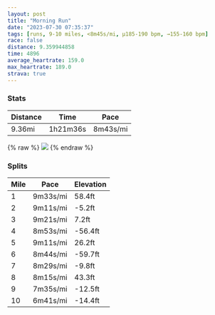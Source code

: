 ```yaml
---
layout: post
title: "Morning Run"
date: "2023-07-30 07:35:37"
tags: [runs, 9-10 miles, <8m45s/mi, μ185-190 bpm, →155-160 bpm]
race: false
distance: 9.359944858
time: 4896
average_heartrate: 159.0
max_heartrate: 189.0
strava: true
---
```


### Stats

| Distance | Time | Pace |
|----------|------|------|
|9.36mi|1h21m36s|8m43s/mi|

{% raw %}
<img src='https://maps.googleapis.com/maps/api/staticmap?maptype=roadmap&path=enc:ybwwFljsbM]QDXFCh@_An@?j@o@y@eBIKa@EyBqAeAGi@k@Ay@gAs@c@e@Q{@]MeAaAWo@oAe@gADgAe@a@Eq@_@cAaAe@GCKgAk@a@c@w@OeAqAcBy@y@cAcA][e@gBu@}@q@m@QKUsC}BqB_AaA}@kAaBe@I[m@mEgBOM_@{@iBgAeAU][g@}@cAe@Uq@_Ak@GKFs@t@sAb@_Bl@[j@GFk@P_@N?F_DiA{EDo@\c@J_@~@u@t@qAb@ErAsDl@kDBcBGo@Qm@Qi@[a@kBw@wDoBcAo@]WaBkC[aBAeALWVK`@qAH_BQ{AYiASi@eCqBaBqB_AqBo@{@sA_AcCcAgA@sCx@yAMw@e@kAiAm@}@w@yBe@g@wAUa@R}Bu@sB]aEcC{AyAs@eAgAkA_BeAgBg@{BeB_AiAw@kDSc@GuAZgD[wBUg@aCqAwGyE{Ak@kFaE{As@g@k@y@g@aBm@uBFiEc@gAVw@v@y@\gAQcBu@qCeC}@iAYO_A{AmAoAi@ImBJ{BMmB_@]CSJMt@?nB`@|@jAlB^`AXlAFdBIr@_@rAqAlBMh@d@nA|@zEZdAT^tAhAvAx@hEdB`@X~@x@pAhDj@h@nA^`DFbAv@\f@Rl@^xAN|AL\fApBd@l@v@j@hCnAnAZdA?nB_@lBaA`BTbB~@vB~Bb@v@x@xB`@f@`Bf@|DGh@J~@h@h@r@lAfCbBdCtD|DbBhDNf@dA|A`B|@xATxFa@jBThAz@Th@NhA@n@Jd@p@v@rEvCpCh@|BnA`C|CfCjEpDvDhAz@f@Fh@Q`@Wz@aAVg@hAoC|@uARo@n@cCDgBGe@Wi@g@g@cA]s@g@wAi@_B_A{@q@uAkBQc@K}@B_Ab@oB^o@HsCQi@cAeB{DiC_@k@o@kB{@}A_BsAoAg@mBEqAt@_C?wCwB]i@u@aCm@s@e@UgBLu@S[UcAIeEaBoCkBs@gAuB}BsDcBsB_B[g@cBaG@_DVmAUmAUk@qB{A{BsAkBwAS[gL{He@o@aAu@mAm@yD?oC[m@D}@\w@v@mAPg@EeA_@sBsAgBcBy@wAm@i@{@qAs@k@aACsB\{Dw@&key=AIzaSyC1MId7bFpkLXNAaYhBSTb8jLyiSqzbDtM&size=800x800&markers=color:yellow|label:S|40.75581,-73.99607&markers=color:green|label:F|40.79412000000001,-73.95492'>
{% endraw %}

### Splits

| Mile | Pace | Elevation |
|------|------|-----------|
|1|9m33s/mi|58.4ft|
|2|9m11s/mi|-5.2ft|
|3|9m21s/mi|7.2ft|
|4|8m53s/mi|-56.4ft|
|5|9m11s/mi|26.2ft|
|6|8m44s/mi|-59.7ft|
|7|8m29s/mi|-9.8ft|
|8|8m15s/mi|43.3ft|
|9|7m35s/mi|-12.5ft|
|10|6m41s/mi|-14.4ft|
